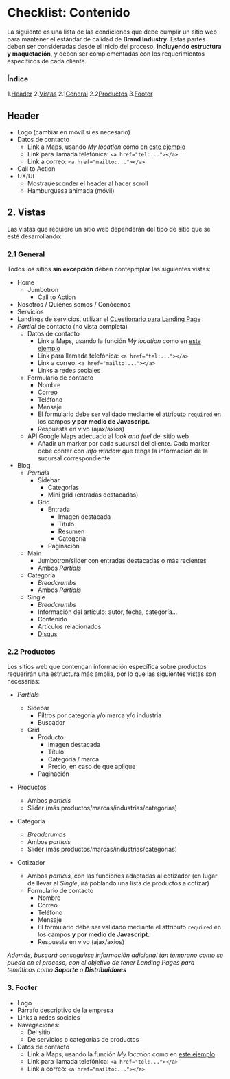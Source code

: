 # Checklist: Contenido

La siguiente es una lista de las condiciones que debe cumplir un sitio web para mantener el estándar de calidad de **Brand Industry.** Estas partes deben ser consideradas desde el inicio del proceso, **incluyendo estructura y maquetación**, y deben ser complementadas con los requerimientos específicos de cada cliente.

### Índice

1.[Header](#1-Header)
2.[Vistas](#2-Vistas)
	2.1[General](#2-1-General)
	2.2[Productos](#2-2-Productos)
3.[Footer](#3-Footer)

## Header

- Logo (cambiar en móvil si es necesario)
- Datos de contacto
	- Link a Maps, usando *My location* como en [este ejemplo]("https://www.google.com/maps?saddr=My+Location&daddr=CONTYQUIM")
	- Link para llamada telefónica: `<a href="tel:..."></a>`
	- Link a correo: `<a href="mailto:..."></a>`
- Call to Action
- UX/UI
	- Mostrar/esconder el header al hacer scroll
	- Hamburguesa animada (móvil)

## 2. Vistas

Las vistas que requiere un sitio web dependerán del tipo de sitio que se esté desarrollando:

### 2.1 General

Todos los sitios **sin excepción** deben contepmplar las siguientes vistas:

- Home
	- Jumbotron
		- Call to Action
- Nosotros / Quiénes somos / Conócenos
- Servicios
- Landings de servicios, utilizar el [Cuestionario para Landing Page](#)
- *Partial* de contacto (no vista completa)
	- Datos de contacto
		- Link a Maps, usando la función *My location* como en [este ejemplo]("https://www.google.com/maps?saddr=My+Location&daddr=CONTYQUIM")
		- Link para llamada telefónica: `<a href="tel:..."></a>`
		- Link a correo: `<a href="mailto:..."></a>`
		- Links a redes sociales
	- Formulario de contacto
		- Nombre
		- Correo
		- Teléfono
		- Mensaje
		- El formulario debe ser validado mediante el attributo `required` en los campos **y por medio de Javascript.**
		- Respuesta en vivo (ajax/axios)
	- API Google Maps adecuado al *look and feel* del sitio web
		- Añadir un marker por cada sucursal del cliente. Cada marker debe contar con *info window* que tenga la información de la sucursal correspondiente
- Blog
	- *Partials*
		- Sidebar
			- Categorías
			- Mini grid (entradas destacadas)
		- Grid
			- Entrada
				- Imagen destacada
				- Título
				- Resumen
				- Categoría
			- Paginación
	- Main
		- Jumbotron/slider con entradas destacadas o más recientes
		- Ambos *Partials*
	- Categoría
		- *Breadcrumbs*
		- Ambos *Partials*
	- Single
		- *Breadcrumbs*
		- Información del artículo: autor, fecha, categoría...
		- Contenido
		- Artículos relacionados
		- [Disqus](https://disqus.com/)

### 2.2 Productos

Los sitios web que contengan información específica sobre productos requerirán una estructura más amplia, por lo que las siguientes vistas son necesarias:

- *Partials*
	- Sidebar
		- Filtros por categoría y/o marca y/o industria
		- Buscador
	- Grid
		- Producto
			- Imagen destacada
			- Título
			- Categoría / marca
			- Precio, en caso de que aplique
		- Paginación

- Productos
	- Ambos *partials*
	- Slider (más productos/marcas/industrias/categorías)
- Categoría
	- *Breadcrumbs*
	- Ambos *partials*
	- Slider (más productos/marcas/industrias/categorías)
- Cotizador
	- Ambos *partials*, con las funciones adaptadas al cotizador (en lugar de llevar al *Single*, irá poblando una lista de productos a cotizar)
	- Formulario de contacto
		- Nombre
		- Correo
		- Teléfono
		- Mensaje
		- El formulario debe ser validado mediante el attributo `required` en los campos **y por medio de Javascript.**
		- Respuesta en vivo (ajax/axios)

*Además, buscará conseguirse información adicional tan temprano como se pueda en el proceso, con el objetivo de tener Landing Pages para temáticas como __Soporte__ o __Distribuidores__*

### 3. Footer

- Logo
- Párrafo descriptivo de la empresa
- Links a redes sociales
- Navegaciones:
	- Del sitio
	- De servicios o categorías de productos
- Datos de contacto
	- Link a Maps, usando la función *My location* como en [este ejemplo]("https://www.google.com/maps?saddr=My+Location&daddr=CONTYQUIM")
	- Link para llamada telefónica: `<a href="tel:..."></a>`
	- Link a correo: `<a href="mailto:..."></a>`